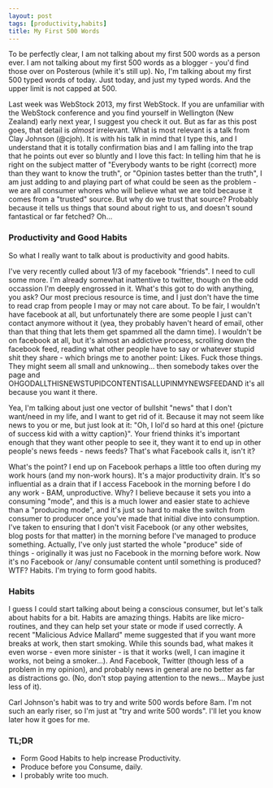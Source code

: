 ```yaml
---
layout: post
tags: [productivity,habits]
title: My First 500 Words
---
```


To be perfectly clear, I am not talking about my first 500 words as a person ever. I am not talking about my first 500 words as a blogger - you'd find those over on Posterous (while it's still up).
No, I'm talking about my first 500 typed words of today. Just today, and just my typed words. And the upper limit is not capped at 500.

Last week was WebStock 2013, my first WebStock. If you are unfamiliar with the WebStock conference and you find yourself in Wellington (New Zealand) early next year, I suggest you check it out.
But as far as this post goes, that detail is *almost* irrelevant. What is most relevant is a talk from Clay Johnson (@cjoh). It is with his talk in mind that I type this, and I understand that it is totally confirmation bias and I am falling into the trap that he points out ever so bluntly and I love this fact: In telling him that he is right on the subject matter of "Everybody wants to be right (correct) more than they want to know the truth", or "Opinion tastes better than the truth", I am just adding to and playing part of what could be seen as the problem - we are all consumer whores who will believe what we are told because it comes from a "trusted" source. But why do we trust that source? Probably because it tells us things that sound about right to us, and doesn't sound fantastical or far fetched? Oh...

### Productivity and Good Habits

So what I really want to talk about is productivity and good habits.

I've very recently culled about 1/3 of my facebook "friends". I need to cull some more. I'm already somewhat inattentive to twitter, though on the odd occassion I'm deeply engrossed in it. What's this got to do with anything, you ask? Our most precious resource is time, and I just don't have the time to read crap from people I may or may not care about. To be fair, I wouldn't have facebook at all, but unfortunately there are some people I just can't contact anymore without it (yea, they probably haven't heard of email, other than that thing that lets them get spammed all the damn time). I wouldn't be on facebook at all, but it's almost an addictive process, scrolling down the facebook feed, reading what other people have to say or whatever stupid shit they share - which brings me to another point: Likes. Fuck those things. They might seem all small and unknowing... then somebody takes over the page and OHGODALLTHISNEWSTUPIDCONTENTISALLUPINMYNEWSFEEDAND it's all because you want it there.

Yea, I'm talking about just one vector of bullshit "news" that I don't want/need in my life, and I want to get rid of it. Because it may not seem like news to you or me, but just look at it: "Oh, I lol'd so hard at this one! \{picture of success kid with a witty caption\}". Your friend thinks it's important enough that they want other people to see it, they want it to end up in other people's news feeds - news feeds? That's what Facebook calls it, isn't it?

What's the point? I end up on Facebook perhaps a little too often during my work hours (and my non-work hours). It's a major productivity drain. It's so influential as a drain that if I access Facebook in the morning before I do any work - BAM, unproductive. Why? I believe because it sets you into a consuming "mode", and this is a much lower and easier state to achieve than a "producing mode", and it's just so hard to make the switch from consumer to producer once you've made that initial dive into consumption. I've taken to ensuring that I don't visit Facebook (or any other websites, blog posts for that matter) in the morning before I've managed to produce something. Actually, I've only just started the whole "produce" side of things - originally it was just no Facebook in the morning before work. Now it's no Facebook or /any/ consumable content until something is produced? WTF? Habits. I'm trying to form good habits.


### Habits

I guess I could start talking about being a conscious consumer, but let's talk about habits for a bit. Habits are amazing things. Habits are like micro-routines, and they can help set your state or mode if used correctly. A recent "Malicious Advice Mallard" meme suggested that if you want more breaks at work, then start smoking. While this sounds bad, what makes it even worse - even more sinister - is that it works (well, I can imagine it works, not being a smoker...). And Facebook, Twitter (though less of a problem in my opinion), and probably news in general are no better as far as distractions go. (No, don't stop paying attention to the news... Maybe just less of it).

Carl Johnson's habit was to try and write 500 words before 8am. I'm not such an early riser, so I'm just at "try and write 500 words". I'll let you know later how it goes for me.

### TL;DR

- Form Good Habits to help increase Productivity.
- Produce before you Consume, daily.
- I probably write too much.
